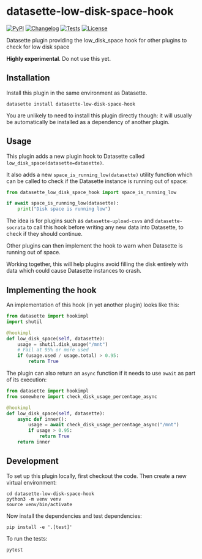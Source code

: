 # datasette-low-disk-space-hook

[![PyPI](https://img.shields.io/pypi/v/datasette-low-disk-space-hook.svg)](https://pypi.org/project/datasette-low-disk-space-hook/)
[![Changelog](https://img.shields.io/github/v/release/simonw/datasette-low-disk-space-hook?include_prereleases&label=changelog)](https://github.com/simonw/datasette-low-disk-space-hook/releases)
[![Tests](https://github.com/simonw/datasette-low-disk-space-hook/workflows/Test/badge.svg)](https://github.com/simonw/datasette-low-disk-space-hook/actions?query=workflow%3ATest)
[![License](https://img.shields.io/badge/license-Apache%202.0-blue.svg)](https://github.com/simonw/datasette-low-disk-space-hook/blob/main/LICENSE)

Datasette plugin providing the low_disk_space hook for other plugins to check for low disk space

**Highly experimental**. Do not use this yet.

## Installation

Install this plugin in the same environment as Datasette.

    datasette install datasette-low-disk-space-hook

You are unlikely to need to install this plugin directly though: it will usually be automatically be installed as a dependency of another plugin.

## Usage

This plugin adds a new plugin hook to Datasette called `low_disk_space(datasette=datasette)`.

It also adds a new `space_is_running_low(datasette)` utility function which can be called to check if the Datasette instance is running out of space:

```python
from datasette_low_disk_space_hook import space_is_running_low

if await space_is_running_low(datasette):
    print("Disk space is running low")
```
The idea is for plugins such as `datasette-upload-csvs` and `datasette-socrata` to call this hook before writing any new data into Datasette, to check if they should continue.

Other plugins can then implement the hook to warn when Datasette is running out of space.

Working together, this will help plugins avoid filling the disk entirely with data which could cause Datasette instances to crash.

## Implementing the hook

An implementation of this hook (in yet another plugin) looks like this:

```python
from datasette import hookimpl
import shutil

@hookimpl
def low_disk_space(self, datasette):
    usage = shutil.disk_usage("/mnt")
    # Fail at 95% or more used
    if (usage.used / usage.total) > 0.95:
        return True
```
The plugin can also return an `async` function if it needs to use `await` as part of its execution:
```python
from datasette import hookimpl
from somewhere import check_disk_usage_percentage_async

@hookimpl
def low_disk_space(self, datasette):
    async def inner():
        usage = await check_disk_usage_percentage_async("/mnt")
        if usage > 0.95:
            return True
    return inner
```

## Development

To set up this plugin locally, first checkout the code. Then create a new virtual environment:

    cd datasette-low-disk-space-hook
    python3 -m venv venv
    source venv/bin/activate

Now install the dependencies and test dependencies:

    pip install -e '.[test]'

To run the tests:

    pytest

